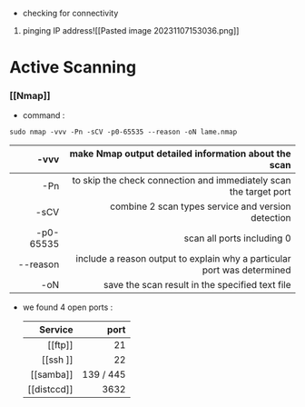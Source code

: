 - checking for connectivity

1. pinging IP address![[Pasted image 20231107153036.png]]
# Active Scanning 

### [[Nmap]]
- command : 
```
sudo nmap -vvv -Pn -sCV -p0-65535 --reason -oN lame.nmap 
```
| -vvv | make Nmap output detailed information about the scan |
|---:  |---: |
| -Pn | to skip the check connection and immediately scan the target port |
| -sCV | combine 2 scan types service and version detection |
| -p0-65535 | scan all ports including 0 |
| --reason | include a reason output to explain why a particular port was determined |
| -oN | save the scan result in the specified text file |
- we found 4 open ports :

  | Service | port | 
  |---: |---: |  
  | [[ftp]] |  21 | 
  | [[ssh ]] | 22 | 
  | [[samba]] |  139 / 445 | 
  | [[distccd]] | 3632 | 